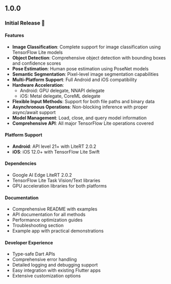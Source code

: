 ## 1.0.0

### Initial Release 🎉

#### Features
- **Image Classification**: Complete support for image classification using TensorFlow Lite models
- **Object Detection**: Comprehensive object detection with bounding boxes and confidence scores
- **Pose Estimation**: Human pose estimation using PoseNet models
- **Semantic Segmentation**: Pixel-level image segmentation capabilities
- **Multi-Platform Support**: Full Android and iOS compatibility
- **Hardware Acceleration**: 
  - Android: GPU delegate, NNAPI delegate
  - iOS: Metal delegate, CoreML delegate
- **Flexible Input Methods**: Support for both file paths and binary data
- **Asynchronous Operations**: Non-blocking inference with proper async/await support
- **Model Management**: Load, close, and query model information
- **Comprehensive API**: All major TensorFlow Lite operations covered

#### Platform Support
- **Android**: API level 21+ with LiteRT 2.0.2
- **iOS**: iOS 12.0+ with TensorFlow Lite Swift

#### Dependencies
- Google AI Edge LiteRT 2.0.2
- TensorFlow Lite Task Vision/Text libraries
- GPU acceleration libraries for both platforms

#### Documentation
- Comprehensive README with examples
- API documentation for all methods
- Performance optimization guides
- Troubleshooting section
- Example app with practical demonstrations

#### Developer Experience
- Type-safe Dart APIs
- Comprehensive error handling
- Detailed logging and debugging support
- Easy integration with existing Flutter apps
- Extensive customization options
